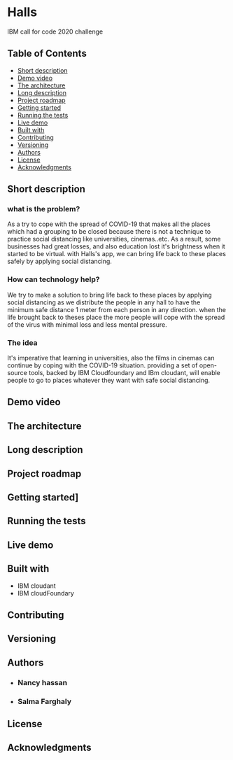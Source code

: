 # Halls
IBM call for code 2020 challenge

## Table of Contents
* [Short description](#short-description)
* [Demo video](#demo-video)
* [The architecture](#the-architecture)
* [Long description](#long-description)
* [Project roadmap](#project-roadmap)
* [Getting started](#getting-started)
* [Running the tests](#running-the-tests)
* [Live demo](#live-demo)
* [Built with](#built-with)
* [Contributing](#contributing)
* [Versioning](#versioning)
* [Authors](#authors)
* [License](#license)
* [Acknowledgments](#acknowledgments)

## Short description
### what is the problem?
As a try to cope with the spread of COVID-19 that makes all the places which had a grouping to be closed because there is not a technique to practice social distancing like universities, cinemas..etc. As a result, some businesses had great losses, and also education lost it's brightness when it started to be virtual. with Halls's app, we can bring life back to these places safely by applying social distancing.


### How can technology help?
We try to make a solution to bring life back to these places by applying social distancing as we distribute the people in any hall to have the minimum safe distance 1 meter from each person in any direction. when the life brought back to theses place the more people will cope with the spread of the virus with minimal loss and less mental pressure.

### The idea
It's imperative that learning in universities, also the films in cinemas can continue by coping with the COVID-19 situation. providing a set of open-source tools, backed by IBM Cloudfoundary and IBm cloudant, will enable people to go to places whatever they want with safe social distancing.


## Demo video

## The architecture

## Long description

## Project roadmap

## Getting started]

## Running the tests

## Live demo

## Built with
* IBM cloudant
* IBM cloudFoundary

## Contributing

## Versioning
## Authors

* ### Nancy hassan
* ### Salma Farghaly
## License
## Acknowledgments
